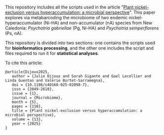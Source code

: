 This repository includes all the scripts used in the article "[Plant nickel-exclusion versus hyperaccumulation: a microbial perspective](https://doi.org/10.1186/s40168-025-02098-7)". This paper explores via metabarcoding the microbiome of two endemic nickel-hyperaccumulator (Ni-HA) and non-accumulator (nA) species from New Caledonia: _Psychotria gabriellae_ (Pg, Ni-HA) and _Psychotria semperflorens_ (Ps, nA).

This repository is divided into two sections: one contains the scripts used for **bioinformatics processing**, and the other one includes the script and files required to run it for **statistical analyses**.

To cite this article:
```
@article{Dijoux2025,
   author = {Julie Dijoux and Sarah Gigante and Gael Lecellier and Linda Guentas and Valérie Burtet-Sarramegna},
   doi = {10.1186/s40168-025-02098-7},
   issn = {2049-2618},
   issue = {1},
   journal = {Microbiome},
   month = {5},
   pages = {110},
   title = {Plant nickel-exclusion versus hyperaccumulation: a microbial perspective},
   volume = {13},
   year = {2025}
}
```

